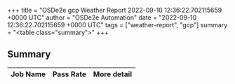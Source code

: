 +++
title = "OSDe2e gcp Weather Report 2022-09-10 12:36:22.702115659 +0000 UTC"
author = "OSDe2e Automation"
date = "2022-09-10 12:36:22.702115659 +0000 UTC"
tags = ["weather-report", "gcp"]
summary = "<table class=\"summary\"></table>"
+++
## Summary

| Job Name | Pass Rate | More detail |
|----------|-----------|-------------|




